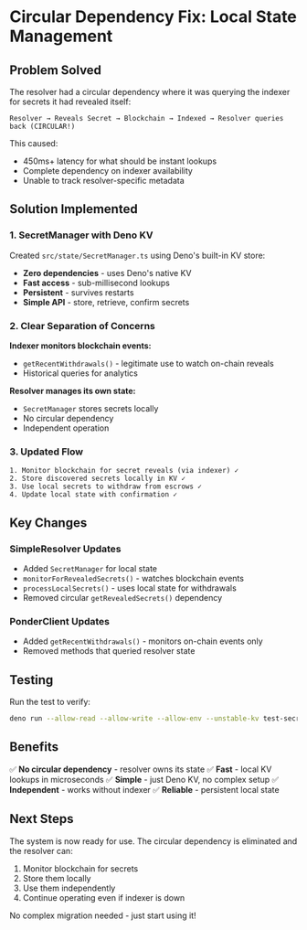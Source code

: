 # Circular Dependency Fix: Local State Management

## Problem Solved

The resolver had a circular dependency where it was querying the indexer for
secrets it had revealed itself:

```
Resolver → Reveals Secret → Blockchain → Indexed → Resolver queries back (CIRCULAR!)
```

This caused:

- 450ms+ latency for what should be instant lookups
- Complete dependency on indexer availability
- Unable to track resolver-specific metadata

## Solution Implemented

### 1. SecretManager with Deno KV

Created `src/state/SecretManager.ts` using Deno's built-in KV store:

- **Zero dependencies** - uses Deno's native KV
- **Fast access** - sub-millisecond lookups
- **Persistent** - survives restarts
- **Simple API** - store, retrieve, confirm secrets

### 2. Clear Separation of Concerns

**Indexer monitors blockchain events:**

- `getRecentWithdrawals()` - legitimate use to watch on-chain reveals
- Historical queries for analytics

**Resolver manages its own state:**

- `SecretManager` stores secrets locally
- No circular dependency
- Independent operation

### 3. Updated Flow

```
1. Monitor blockchain for secret reveals (via indexer) ✓
2. Store discovered secrets locally in KV ✓
3. Use local secrets to withdraw from escrows ✓
4. Update local state with confirmation ✓
```

## Key Changes

### SimpleResolver Updates

- Added `SecretManager` for local state
- `monitorForRevealedSecrets()` - watches blockchain events
- `processLocalSecrets()` - uses local state for withdrawals
- Removed circular `getRevealedSecrets()` dependency

### PonderClient Updates

- Added `getRecentWithdrawals()` - monitors on-chain events only
- Removed methods that queried resolver state

## Testing

Run the test to verify:

```bash
deno run --allow-read --allow-write --allow-env --unstable-kv test-secret-manager.ts
```

## Benefits

✅ **No circular dependency** - resolver owns its state ✅ **Fast** - local KV
lookups in microseconds ✅ **Simple** - just Deno KV, no complex setup ✅
**Independent** - works without indexer ✅ **Reliable** - persistent local state

## Next Steps

The system is now ready for use. The circular dependency is eliminated and the
resolver can:

1. Monitor blockchain for secrets
2. Store them locally
3. Use them independently
4. Continue operating even if indexer is down

No complex migration needed - just start using it!
